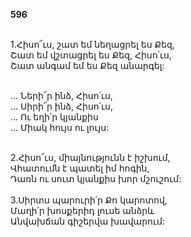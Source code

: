 **596**

\
1.Հիսո՜ւս, շատ եմ նեղացրել ես Քեզ,\
Շատ եմ վշտացրել ես Քեզ, Հիսո՛ւս,\
Շատ անգամ եմ ես Քեզ անարգել:

\
 ... Ների՜ր ինձ, Հիսո՛ւս,\
 ... Սիրի՜ր ինձ, Հիսո՛ւս,\
 ... Ու եղի՛ր կյանքիս\
 ... Միակ հույս ու լույս:

\
2.Հիսո՜ւս, միայնությունն է իշխում,\
Վհատումն է պատել իմ հոգին,\
Դառն ու սուտ կյանքիս խոր մշուշում:\
\
3.Սիրտս պարուրի՛ր Քո կարոտով,\
Մաղի՛ր խոսքերիդ լուսե անձրև\
Անվախճան գիշերվա խավարում:

